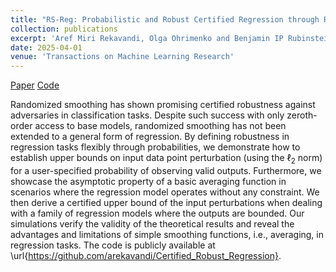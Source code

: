 ```yaml
---
title: "RS-Reg: Probabilistic and Robust Certified Regression through Randomized Smoothing"
collection: publications
excerpt: 'Aref Miri Rekavandi, Olga Ohrimenko and Benjamin IP Rubinstein'
date: 2025-04-01
venue: 'Transactions on Machine Learning Research'
---
```

[Paper](https://openreview.net/forum?id=AcLlg4J52H) [Code](https://github.com/arekavandi/Certified_Robust_Regression)

Randomized smoothing has shown promising certified robustness against adversaries in classification tasks. Despite such success with only zeroth-order access to base models, randomized smoothing has not been extended to a general form of regression. By defining robustness in regression tasks flexibly through probabilities, we demonstrate how to establish upper bounds on input data point perturbation (using the $\ell_2$ norm) for a user-specified probability of observing valid outputs. Furthermore, we showcase the asymptotic property of a basic averaging function in scenarios where the regression model operates without any constraint. We then derive a certified upper bound of the input perturbations when dealing with a family of regression models where the outputs are bounded. Our simulations verify the validity of the theoretical results and reveal the advantages and limitations of simple smoothing functions, i.e., averaging, in regression tasks. The code is publicly available at \url{https://github.com/arekavandi/Certified_Robust_Regression}.


